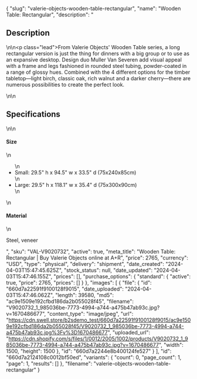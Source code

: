 {
  "slug": "valerie-objects-wooden-table-rectangular",
  "name": "Wooden Table: Rectangular",
  "description": "<h2>Description</h2>\n<!-- split -->\n<p class=\"lead\">From Valerie Objects' Wooden Table series, a long rectangular version is just the thing for dinners with a big group or to use as an expansive desktop. Design duo Muller Van Severen add visual appeal with a frame and legs fashioned in rounded steel tubing, powder-coated in a range of glossy hues. Combined with the 4 different options for the timber tabletop—light birch, classic oak, rich walnut and a darker cherry—there are numerous possibilities to create the perfect look.</p>\n<!-- split -->\n<h2>Specifications</h2>\n<!-- split -->\n<h4>Size</h4>\n<ul>\n<li>Small: 29.5\" h x 94.5\" w x 33.5\" d (75x240x85cm)</li>\n<li>Large: 29.5\" h x 118.1\" w x 35.4\" d (75x300x90cm)</li>\n</ul>\n<h4>Material</h4>\n<p>Steel, veneer</p>",
  "sku": "VAL-V9020732",
  "active": true,
  "meta_title": "Wooden Table: Rectangular | Buy Valerie Objects online at A+R",
  "price": 2765,
  "currency": "USD",
  "type": "physical",
  "delivery": "shipment",
  "date_created": "2024-04-03T15:47:45.625Z",
  "stock_status": null,
  "date_updated": "2024-04-03T15:47:46.155Z",
  "prices": [],
  "purchase_options": {
    "standard": {
      "active": true,
      "price": 2765,
      "prices": []
    }
  },
  "images": [
    {
      "file": {
        "id": "660d7a22591f9100128f9015",
        "date_uploaded": "2024-04-03T15:47:46.062Z",
        "length": 39580,
        "md5": "ac9e1509e192cfbd186da2b055028f45",
        "filename": "V9020732_1_985036be-7773-4994-a744-a475b47ab93c.jpg?v=1670486677",
        "content_type": "image/jpeg",
        "url": "https://cdn.swell.store/b2sdemo_test/660d7a22591f9100128f9015/ac9e1509e192cfbd186da2b055028f45/V9020732_1_985036be-7773-4994-a744-a475b47ab93c.jpg%3Fv%3D1670486677",
        "uploaded_url": "https://cdn.shopify.com/s/files/1/0012/2005/1002/products/V9020732_1_985036be-7773-4994-a744-a475b47ab93c.jpg?v=1670486677",
        "width": 1500,
        "height": 1500
      },
      "id": "660d7a2244e8b400124fe527"
    }
  ],
  "id": "660d7a2124108c0012bf50ed",
  "variants": {
    "count": 0,
    "page_count": 1,
    "page": 1,
    "results": []
  },
  "filename": "valerie-objects-wooden-table-rectangular"
}